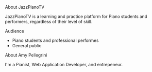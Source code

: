 About JazzPianoTV

JazzPianoTV is a learning and practice platform for Piano students and performers, regardless of their level of skill.

Audience

- Piano students and professional performes
- General public

About Amy Pellegrini

I'm a Pianist, Web Application Developer, and entrepeneur.

